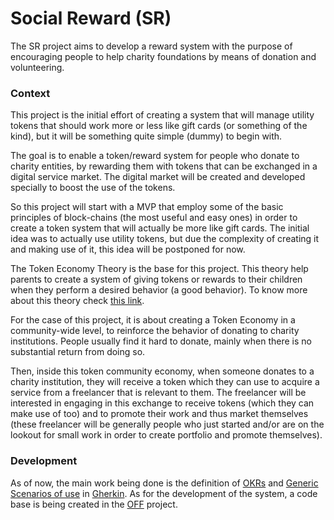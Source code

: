 # Social Reward (SR)

The SR project aims to develop a reward system with the purpose of encouraging people to help charity foundations by means of donation and volunteering.

### Context

This project is the initial effort of creating a system that will manage utility tokens that should work more or less like gift cards (or something of the kind), but it will be something quite simple (dummy) to begin with.

The goal is to enable a token/reward system for people who donate to charity entities, by rewarding them with tokens that can be exchanged in a digital service market. The digital market will be created and developed specially to boost the use of the tokens.

So this project will start with a MVP that employ some of the basic principles of block-chains (the most useful and easy ones) in order to create a token system that will actually be more like gift cards. The initial idea was to actually use utility tokens, but due the complexity of creating it and making use of it, this idea will be postponed for now.

The Token Economy Theory is the base for this project. This theory help parents to create a system of giving tokens or rewards to their children when they perform a desired behavior (a good behavior). To know more about this theory check [this link](https://fcpg.ca/what-is-a-token-system-and-how-can-it-be-helpful-for-my-child-with-autism/#:~:text=A%20token%20system%20or%20token,Ayllon%20%26%20Azrin%2C%201968).

For the case of this project, it is about creating a Token Economy in a community-wide level, to reinforce the behavior of donating to charity institutions. People usually find it hard to donate, mainly when there is no substantial return from doing so.

Then, inside this token community economy, when someone donates to a charity institution, they will receive a token which they can use to acquire a service from a freelancer that is relevant to them. The freelancer will be interested in engaging in this exchange to receive tokens (which they can make use of too) and to promote their work and thus market themselves (these freelancer will be generally people who just started and/or are on the lookout for small work in order to create portfolio and promote themselves).

### Development
As of now, the main work being done is the definition of [OKRs](https://github.com/otavio99/onss-duto/blob/main/okrs.md) and [Generic Scenarios of use](https://github.com/otavio99/onss-duto/blob/main/okrs.md) in [Gherkin](https://cucumber.io/docs/guides/overview/#what-is-cucumber). As for the development of the system, a code base is being created in the [OFF](https://github.com/otavio99/off) project.
